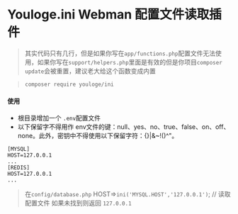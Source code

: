 # Youloge.ini Webman 配置文件读取插件

> 其实代码只有几行，但是如果你写在`app/functions.php`配置文件无法使用，如果你写在`support/helpers.php`里面是有效的但是你项目`composer update`会被重置，建议老大给这个函数变成内置

> `composer require youloge/ini`

#### 使用

- 根目录增加一个 `.env`配置文件
- 以下保留字不得用作 env文件的键：null、yes、no、true、false、on、off、none。此外，密钥中不得使用以下保留字符：{}|&~!()^"。
```
[MYSQL]
HOST=127.0.0.1
...
[REDIS]
HOST=127.0.0.1
...
```

> 在`config/database.php`  HOST=>`ini('MYSQL.HOST','127.0.0.1')`; // 读取配置文件 如果未找到则返回 `127.0.0.1`